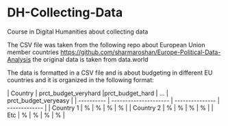 # DH-Collecting-Data
Course in Digital Humanities about collecting data


The CSV file was taken from the following repo about European Union member countries https://github.com/sharmaroshan/Europe-Political-Data-Analysis the original data is taken from data.world 

The data is formatted in a CSV file and is about budgeting in different EU countries and it is organized in the following format:


| Country    |  prct_budget_veryhard |prct_budget_hard | ... | prct_budget_veryeasy |
| ---------- | --------------------- | --------------- | ------------- |
| Country 1 | %  | % | %  | % |
| Country 2 | %  | % | %  | % |
| Etc | %  | % | %  | % |


